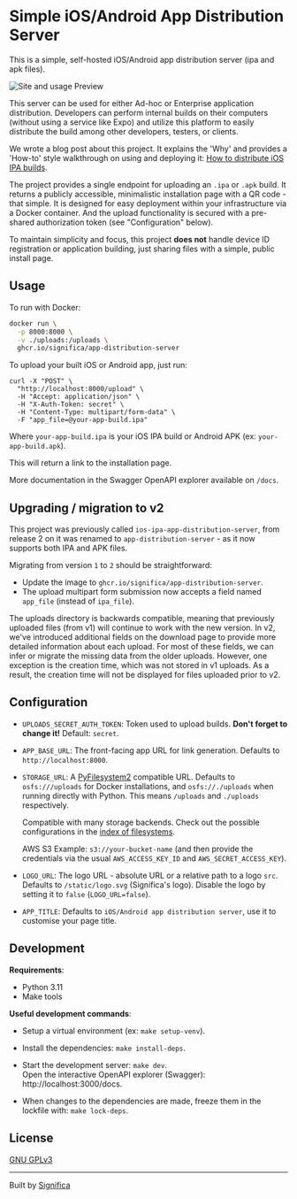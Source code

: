 # Simple iOS/Android App Distribution Server

This is a simple, self-hosted iOS/Android app distribution server (ipa and apk files).

![Site and usage Preview](images/preview.png)

This server can be used for either Ad-hoc or Enterprise application distribution.
Developers can perform internal builds on their computers (without using a service like Expo)
and utilize this platform to easily distribute the build among other developers, testers,
or clients.

We wrote a blog post about this project. It explains the 'Why' and provides a 'How-to' style
walkthrough on using and deploying it: [How to distribute iOS IPA builds][blog post].

The project provides a single endpoint for uploading an `.ipa` or `.apk` build. It returns a
publicly accessible, minimalistic installation page with a QR code - that simple. It is designed
for easy deployment within your infrastructure via a Docker container. And the upload functionality
is secured with a pre-shared authorization token (see "Configuration" below).

To maintain simplicity and focus, this project **does not** handle device ID registration or
application building, just sharing files with a simple, public install page.

## Usage

To run with Docker:

```sh
docker run \
  -p 8000:8000 \
  -v ./uploads:/uploads \
  ghcr.io/significa/app-distribution-server
```

To upload your built iOS or Android app, just run:

```
curl -X "POST" \
  "http://localhost:8000/upload" \
  -H "Accept: application/json" \
  -H "X-Auth-Token: secret" \
  -H "Content-Type: multipart/form-data" \
  -F "app_file=@your-app-build.ipa"
```

Where `your-app-build.ipa` is your iOS IPA build or Android APK (ex: `your-app-build.apk`).

This will return a link to the installation page.

More documentation in the Swagger OpenAPI explorer available on `/docs`.

## Upgrading / migration to v2

This project was previously called `ios-ipa-app-distribution-server`, from release 2 on it was
renamed to `app-distribution-server` - as it now supports both IPA and APK files.

Migrating from version `1` to `2` should be straightforward:

- Update the image to `ghcr.io/significa/app-distribution-server`.
- The upload multipart form submission now accepts a field named `app_file` (instead of `ipa_file`).

The uploads directory is backwards compatible, meaning that previously uploaded files (from v1) will
continue to work with the new version. In v2, we've introduced additional fields on the download
page to provide more detailed information about each upload. For most of these fields, we can infer
or migrate the missing data from the older uploads. However, one exception is the creation time,
which was not stored in v1 uploads. As a result, the creation time will not be displayed for files
uploaded prior to v2.

## Configuration

- `UPLOADS_SECRET_AUTH_TOKEN`: Token used to upload builds. **Don't forget to change it!**
  Default: `secret`.

- `APP_BASE_URL`: The front-facing app URL for link generation.
  Defaults to `http://localhost:8000`.

- `STORAGE_URL`: A [PyFilesystem2](https://github.com/PyFilesystem/pyfilesystem2) compatible URL.
  Defaults to `osfs:///uploads` for Docker installations, and `osfs://./uploads` when running
  directly with Python. This means `/uploads` and `./uploads` respectively.  

  Compatible with many storage backends. Check out the possible configurations in the
  [index of filesystems](https://www.pyfilesystem.org/page/index-of-filesystems/).
  
  AWS S3 Example: `s3://your-bucket-name` (and then provide the credentials via the usual
  `AWS_ACCESS_KEY_ID` and `AWS_SECRET_ACCESS_KEY`).

- `LOGO_URL`: The logo URL - absolute URL or a relative path to a logo `src`. Defaults to
  `/static/logo.svg` (Significa's logo). Disable the logo by setting it to `false`
  (`LOGO_URL=false`).

- `APP_TITLE`: Defaults to `iOS/Android app distribution server`, use it to customise your page
  title.

## Development

**Requirements**:

- Python 3.11
- Make tools

**Useful development commands**:

- Setup a virtual environment (ex: `make setup-venv`).

- Install the dependencies: `make install-deps`.

- Start the development server: `make dev`.  
  Open the interactive OpenAPI explorer (Swagger): http://localhost:3000/docs.

- When changes to the dependencies are made, freeze them in the lockfile with: `make lock-deps`.

## License

[GNU GPLv3](./LICENSE)

---

Built by [Significa](https://significa.co)


[Blog post]: https://significa.co/blog/how-to-distribute-ios-ipa-builds
